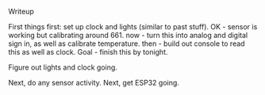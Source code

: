 Writeup

First things first: set up clock and lights (similar to past stuff).
OK - sensor is working but calibrating around 661.
now - turn this into analog and digital sign in, as well as calibrate temperature.
then - build out console to read this as well as clock. Goal - finish this by tonight.


Figure out lights and clock going.

Next, do any sensor activity.
Next, get ESP32 going.
